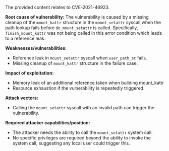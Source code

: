The provided content relates to CVE-2021-46923.

**Root cause of vulnerability:**
The vulnerability is caused by a missing cleanup of the `mount_kattr` structure in the `mount_setattr` syscall when the path lookup fails before `do_mount_setattr` is called. Specifically, `finish_mount_kattr` was not being called in this error condition which leads to a reference leak.

**Weaknesses/vulnerabilities:**
- Reference leak in `mount_setattr` syscall when `user_path_at` fails.
- Missing cleanup of `mount_kattr` structure in the failure case.

**Impact of exploitation:**
- Memory leak of an additional reference taken when building mount_kattr
- Resource exhaustion if the vulnerability is repeatedly triggered.

**Attack vectors:**
- Calling the `mount_setattr` syscall with an invalid path can trigger the vulnerability.

**Required attacker capabilities/position:**
- The attacker needs the ability to call the `mount_setattr` system call.
- No specific privileges are required beyond the ability to invoke the system call, suggesting any local user could trigger this.